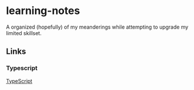 # learning-notes
A organized (hopefully) of my meanderings while attempting to upgrade my limited skillset.
## Links
### Typescript
[TypeScript ](https://www.typescriptlang.org)
